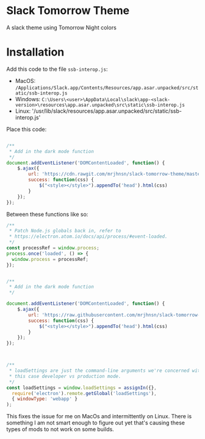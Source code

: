 # Slack Tomorrow Theme

A slack theme using Tomorrow Night colors

# Installation

Add this code to the file `ssb-interop.js`:
- MacOS: `/Applications/Slack.app/Contents/Resources/app.asar.unpacked/src/static/ssb-interop.js`
- Windows: `C:\Users\<user>\AppData\Local\slack\app-<slack-version>\resources\app.asar.unpacked\src\static\ssb-interop.js`
- Linux: '/usr/lib/slack/resources/app.asar.unpacked/src/static/ssb-interop.js'

Place this code:
```js

/**
 * Add in the dark mode function
 */
document.addEventListener('DOMContentLoaded', function() {
    $.ajax({
        url: 'https://cdn.rawgit.com/mrjhnsn/slack-tomorrow-theme/master/custom.css',
        success: function(css) {
            $("<style></style>").appendTo('head').html(css)
        }
    });
});
```

Between these functions like so:

```js
/**
 * Patch Node.js globals back in, refer to
 * https://electron.atom.io/docs/api/process/#event-loaded.
 */
const processRef = window.process;
process.once('loaded', () => {
  window.process = processRef;
});


/**
 * Add in the dark mode function
 */

document.addEventListener('DOMContentLoaded', function() {
    $.ajax({
        url: 'https://raw.githubusercontent.com/mrjhnsn/slack-tomorrow-theme/master/custom.css',
        success: function(css) {
            $("<style></style>").appendTo('head').html(css)
        }
    });
});



/**
 * loadSettings are just the command-line arguments we're concerned with, in
 * this case developer vs production mode.
 */
const loadSettings = window.loadSettings = assignIn({},
  require('electron').remote.getGlobal('loadSettings'),
  { windowType: 'webapp' }
);
```

This fixes the issue for me on MacOs and intermittently on Linux.
There is something I am not smart enough to figure out yet that's causing these types of mods to not work on some builds.
